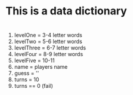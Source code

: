 # This is a data dictionary <h1>
1. levelOne = 3-4 letter words
2. levelTwo = 5-6 letter words
3. levelThree = 6-7 letter words
4. levelFour = 8-9 letter words
5. levelFive = 10-11
6. name = players name
7. guess = ''
8. turns = 10
9. turns == 0 (fail)
